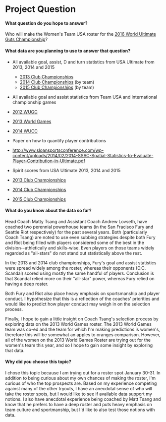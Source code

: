 # Project Question

#### What question do you hope to answer?
Who will make the Women's Team USA roster for the <a href="http://www.usaultimate.org/about/usaultimate/international/wugc_2016.aspx" target="_blank">2016 World Ultimate Guts Championship</a>?

#### What data are you planning to use to answer that question?
* All available goal, assist, D and turn statistics from USA Ultimate from 2013, 2014 and 2015
  * <a href="http://www.usaultimate.org/news/2013-national-championships-statistics/" target="_blank">2013 Club Championships</a>
  * <a href="http://play.usaultimate.org/events/USA-Ultimate-National-Championships/schedule/Women/Club-Women/" target="_blank">2014 Club Championships</a> (by team)
  * <a href="http://play.usaultimate.org/events/USA-Ultimate-National-Championships-2015/schedule/Women/Club-Women/" target="_blank">2015 Club Championships</a> (by team)
  
* All available goal and assist statistics from Team USA and international championship games
 * <a href="http://wugc2012.japanultimate.jp/english/index.php/competition/schedule?lang=en&orurl=/pscore/scv_search_div/open/8" target="_blank">2012 WUGC</a>
 * <a href="http://results.wfdf.org/?view=teamcard&Team=1469" target="_blank">2013 World Games</a>
 * <a href="http://wucc2014.wfdf.org/?view=scorestatus&Series=3" target="_blank">2014 WUCC</a>

* Paper on how to quantify player contributions
 * http://www.sloansportsconference.com/wp-content/uploads/2014/02/2014-SSAC-Spatial-Statistics-to-Evaluate-Player-Contribution-in-Ultimate.pdf
 
* Spirit scores from USA Ultimate 2013, 2014 and 2015
 * <a href="http://www.usaultimate.org/news/2013-national-championships--spirit-of-the-game/" target="_blank">2013 Club Championships</a>
 * <a href="https://docs.google.com/spreadsheets/d/1rNFe0LByutCPMa1piiy6kvs9XfSIo84mFEtQWTweTj8/edit#gid=1573797822" target="_blank">2014 Club Championships</a>
 * <a href="https://docs.google.com/spreadsheets/d/1QeZaZNdNKHjeg2w0cVdaGJvqmQOfNMl9UEfgFad47F0/edit#gid=1731770358" target="_blank">2015 Club Championships</a>

#### What do you know about the data so far?
Head Coach Matty Tsang and Assistant Coach Andrew Lovseth, have coached two perennial powerhouse teams (in the San Fracisco Fury and Seattle Riot respectively) for the past several years. Both (particularly Coach Tsang) are noted to use even subbing strategies despite both Fury and Riot being filled with players considered some of the best in the division--athletically and skills-wise. Even players on those teams widely regarded as "all-stars" do not stand out statistically above the rest.

In the 2013 and 2014 club championships, Fury's goal and assist statistics were spread widely among the roster, whereas their opponents (D.C. Scandal) scored using mostly the same handful of players. Conclusion is that Scandal relied more on their "all-star" power, whereas Fury relied on having a deep roster.

Both Fury and Riot also place heavy emphasis on sportsmanship and player conduct. I hypothesize that this is a reflection of the coaches' priorities and would like to predict how player conduct may weigh in on the selection process.

Finally, I hope to gain a little insight on Coach Tsang's selection process by exploring data on the 2013 World Games roster. The 2013 World Games team was co-ed and the team for which I'm making predictions is women's, therefore this will be somewhat an apples to oranges comparison. However, all of the women on the 2013 World Games Roster are trying out for the women's team this year, and so I hope to gain some insight by exploring that data.

#### Why did you choose this topic?
I chose this topic because I am trying out for a roster spot January 30-31. In addition to being curious about my own chances of making the roster, I'm curious of who the top prospects are. Based on my experience competing against many of the other tryouts, I have an anecdotal sense of who will take the roster spots, but I would like to see if available data support my notions. I also have anecdotal experience being coached by Matt Tsang and know that he prefers to have a deep roster and puts heavy emphasis on team culture and sportmanship, but I'd like to also test those notions with data.
